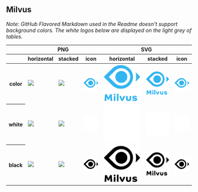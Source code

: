 ## Milvus

*Note: GitHub Flavored Markdown used in the Readme doesn't support background colors. The white logos below are displayed on the light grey of tables.*

<table class="logos-table">
	<thead>
		<tr>
			<th></th>
			<th colspan="3">PNG</th>
			<th colspan="3">SVG</th>
		</tr>
		<tr>
			<th></th>
			<th>horizontal</th>
			<th>stacked</th>
			<th>icon</th>
			<th>horizontal</th>
			<th>stacked</th>
			<th>icon</th>
		</tr>
	</thead>	
    <tbody>
		<tr>
			<th>color</th>
			<td><a href="horizontal/color/milvus-horizontal-color.png" download><img src="horizontal/color/milvus-horizontal-color.png" width="200"></a></td>
			<td><a href="stacked/color/milvus-stacked-color.png" download><img src="stacked/color/milvus-stacked-color.png" width="95"></a></td>
			<td><a href="icon/color/milvus-icon-color.png" download><img src="icon/color/milvus-icon-color.png" width="75"></a></td>
			<td><a href="horizontal/color/milvus-horizontal-color.svg" download><img src="horizontal/color/milvus-horizontal-color.svg" width="200"></a></td>
			<td><a href="stacked/color/milvus-stacked-color.svg" download><img src="stacked/color/milvus-stacked-color.svg" width="95"></a></td>
			<td><a href="icon/color/milvus-icon-color.png" download><img src="icon/color/milvus-icon-color.png" width="75"></a></td>
		</tr>
		<tr>
			<th>white</th>
			<td><a href="horizontal/white/milvus-horizontal-white.png" download><img src="horizontal/white/milvus-horizontal-white.png" width="200"></a></td>
			<td><a href="stacked/white/milvus-stacked-white.png" download><img src="stacked/white/milvus-stacked-white.png" width="95"></a></td>
			<td><a href="icon/white/milvus-icon-white.png" download><img src="icon/white/milvus-icon-white.png" width="75"></a></td>
			<td><a href="horizontal/white/milvus-horizontal-white.svg" download><img src="horizontal/white/milvus-horizontal-white.svg" width="200"></a></td>
			<td><a href="stacked/white/milvus-stacked-white.svg" download><img src="stacked/white/milvus-stacked-white.svg" width="95"></a></td>
			<td><a href="icon/white/milvus-icon-white.svg" download><img src="icon/white/milvus-icon-white.svg" width="75"></a></td>
		</tr>
		<tr>
			<th>black</th>
			<td><a href="horizontal/black/milvus-horizontal-black.png" download><img src="horizontal/black/milvus-horizontal-black.png" width="200"></a></td>
			<td><a href="stacked/black/milvus-stacked-black.png" download><img src="stacked/black/milvus-stacked-black.png" width="95"></a></td>
			<td><a href="icon/black/milvus-icon-black.png" download><img src="icon/black/milvus-icon-black.png" width="75"></a></td>
			<td><a href="horizontal/black/milvus-horizontal-black.svg" download><img src="horizontal/black/milvus-horizontal-black.svg" width="200"></a></td>
			<td><a href="stacked/black/milvus-stacked-black.svg" download><img src="stacked/black/milvus-stacked-black.svg" width="95"></a></td>
			<td><a href="icon/black/milvus-icon-black.svg" download><img src="icon/black/milvus-icon-black.svg" width="75"></a></td>
		</tr>
	</tbody>	
</table>

